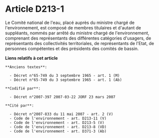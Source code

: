 # Article D213-1

Le Comité national de l'eau, placé auprès du ministre chargé de l'environnement, est composé de membres titulaires et
d'autant de suppléants, nommés par arrêté du ministre chargé de l'environnement, comprenant des représentants des différentes
catégories d'usagers, de représentants des collectivités territoriales, de représentants de l'Etat, de personnes compétentes
et des présidents des comités de bassin.

**Liens relatifs à cet article**

	**Anciens textes**:

	  - Décret n°65-749 du 3 septembre 1965 - art. 1 (M)
	  - Décret n°65-749 du 3 septembre 1965 - art. 1 (Ab)

	**Codifié par**:

	  - Décret n°2007-397 2007-03-22 JORF 23 mars 2007

	**Cité par**:

	  - Décret n°2007-833 du 11 mai 2007 - art. 2 (V)
	  - Code de l'environnement - art. D213-11 (V)
	  - Code de l'environnement - art. D213-5 (V)
	  - Code de l'environnement - art. D213-8 (VD)
	  - Code de l'environnement - art. D371-3 (Ab)
